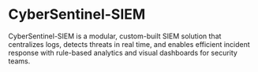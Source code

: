 # CyberSentinel-SIEM
CyberSentinel-SIEM is a modular, custom-built SIEM solution that centralizes logs, detects threats in real time, and enables efficient incident response with rule-based analytics and visual dashboards for security teams.
